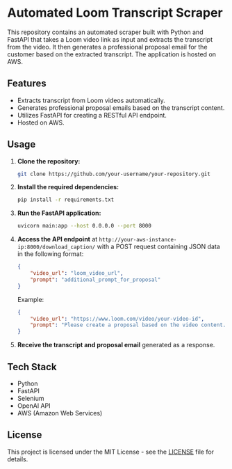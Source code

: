 # Automated Loom Transcript Scraper

This repository contains an automated scraper built with Python and FastAPI that takes a Loom video link as input and extracts the transcript from the video. It then generates a professional proposal email for the customer based on the extracted transcript. The application is hosted on AWS.

## Features

- Extracts transcript from Loom videos automatically.
- Generates professional proposal emails based on the transcript content.
- Utilizes FastAPI for creating a RESTful API endpoint.
- Hosted on AWS.

## Usage

1. **Clone the repository:**

    ```bash
    git clone https://github.com/your-username/your-repository.git
    ```

2. **Install the required dependencies:**

    ```bash
    pip install -r requirements.txt
    ```

3. **Run the FastAPI application:**

    ```bash
    uvicorn main:app --host 0.0.0.0 --port 8000
    ```

4. **Access the API endpoint** at `http://your-aws-instance-ip:8000/download_caption/` with a POST request containing JSON data in the following format:

    ```json
    {
        "video_url": "loom_video_url",
        "prompt": "additional_prompt_for_proposal"
    }
    ```

    Example:

    ```json
    {
        "video_url": "https://www.loom.com/video/your-video-id",
        "prompt": "Please create a proposal based on the video content."
    }
    ```

5. **Receive the transcript and proposal email** generated as a response.

## Tech Stack

- Python
- FastAPI
- Selenium
- OpenAI API
- AWS (Amazon Web Services)

## License

This project is licensed under the MIT License - see the [LICENSE](LICENSE) file for details.
